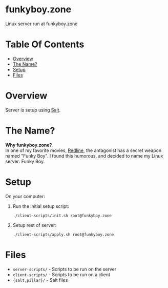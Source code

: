 # funkyboy.zone
Linux server run at funkyboy.zone

# Table Of Contents
- [Overview](#overview)
- [The Name?](#the-name?)
- [Setup](#setup)
- [Files](#files)

# Overview
Server is setup using [Salt](https://saltstack.com).  

# The Name?
**Why funkyboy.zone?**  
In one of my favorite movies, 
[Redline](https://en.wikipedia.org/wiki/Redline_(2009_film)), the antagonist 
has a secret weapon named "Funky Boy". I found this humorous, and decided to 
name my Linux server: Funky Boy.

# Setup
On your computer:

1. Run the initial setup script:
   ```
   ./client-scripts/init.sh root@funkyboy.zone
   ```
2. Setup rest of server:
   ```
   ./client-scripts/apply.sh root@funkyboy.zone
   ```

# Files
- `server-scripts/` - Scripts to be run on the server
- `client-scripts/` - Scripts to be run on a client
- `{salt,pillar}/` - Salt files
